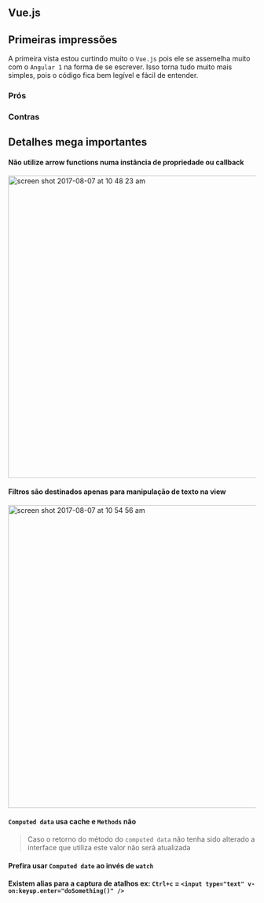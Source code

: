 ## Vue.js

## Primeiras impressões

A primeira vista estou curtindo muito o `Vue.js` pois ele se assemelha muito com o `Angular 1` na forma de se escrever. Isso torna tudo muito mais simples, pois o código fica bem legível e fácil de entender.


### Prós




### Contras


## Detalhes mega importantes

#### Não utilize arrow functions numa instância de propriedade ou callback
<img width="615" alt="screen shot 2017-08-07 at 10 48 23 am" src="https://user-images.githubusercontent.com/1047989/29029428-096862b4-7b5e-11e7-8ecf-68c31e88cd70.png">

#### Filtros são destinados apenas para manipulação de texto na view
<img width="616" alt="screen shot 2017-08-07 at 10 54 56 am" src="https://user-images.githubusercontent.com/1047989/29030180-9a2b594e-7b60-11e7-8c05-767deab52cd6.png">

#### `Computed data` usa cache e `Methods` não
 > Caso o retorno do método do `computed data` não tenha sido alterado a interface que utiliza este valor não será atualizada

#### Prefira usar `Computed date` ao invés de `watch`

#### Existem alias para a captura de atalhos ex: `Ctrl+c` = `<input type="text" v-on:keyup.enter="doSomething()" />` 
